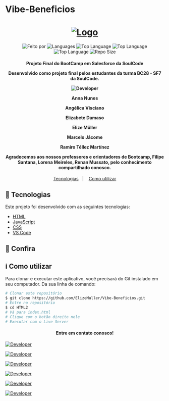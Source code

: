# Vibe-Beneficios
<h1 align="center">
   <a href="https://elizemuller.github.io/Vibe-Beneficios/">
	<img alt="Logo" src="https://tiinside.com.br/wp-content/uploads/2021/10/SoulCode.png" />
	</a>
    <br>
</h1>

<p align="center">
 
  <img alt="Feito por" src="https://img.shields.io/badge/Made%20By-Grupo%2008%20SoulCode-yellow">
	 <a href="readme.md#contato">
  </a>
  
  <img alt="Languages" src="https://img.shields.io/badge/Language-3-orange">
  
  <img alt="Top Language" src="https://img.shields.io/badge/HTML-58.6%25-orange">
  <img alt="Top Language" src="https://img.shields.io/badge/CSS-38.6%25-purple">
  <img alt="Top Language" src="https://img.shields.io/badge/JS-2.8%25-yellow">

  
  <img alt="Repo Size" src="https://img.shields.io/badge/Repo%20Size-0.86mb-orange">
  
</p>

<h4 align="center">
  <p>Projeto Final do BootCamp em Salesforce da SoulCode</p>
  
  <p>Desenvolvido como projeto final pelos estudantes da turma BC28 - SF7 da SoulCode.</p>
  <p><img alt="Developer" src="https://img.shields.io/badge/Desenvolvedores-gray?style=for-the-badge&logo=appveyor"></p>
  
  <p>Anna Nunes</p>
  <p>Angélica Visciano</p>
  <p>Elizabete Damaso</p>
  <p>Elize Müller</p>
  <p>Marcelo Jácome</p>
  <p>Ramiro Téllez Martínez</p>

  <p>
  Agradecemos aos nossos professores e orientadores de Bootcamp, Filipe Santana, Lorena Meireles, Renan Mussato, pelo conhecimento compartilhado conosco.
  </p>
</h4>


<p align="center">
  <a href="#rocket-technologies">Tecnologias</a>&nbsp;&nbsp;&nbsp;|&nbsp;&nbsp;&nbsp;
  <a href="#information_source-how-to-use">Como utilizar</a>

## :rocket: Tecnologias

Este projeto foi desenvolvido com as seguintes tecnologias:

-  [HTML](https://developer.mozilla.org/pt-BR/docs/Web/HTML)
-  [JavaScript](https://developer.mozilla.org/pt-BR/docs/Web/JavaScript)
-  [CSS](https://developer.mozilla.org/pt-BR/docs/Web/CSS)
-  [VS Code][vc]

## :eyes: Confira


## :information_source: Como utilizar

Para clonar e executar este aplicativo, você precisará do Git instalado em seu computador. Da sua linha de comando:

```bash
# Clonar este repositório
$ git clone https://github.com/ElizeMuller/Vibe-Beneficios.git
# Entre no repositório
$ cd HTML2
# Vá para index.html
# Clique com o botão direito nele
# Executar com o Live Server
```

<h4 align="center" id="contato"> Entre em contato conosco!</h4>
    <p><a href="https://www.linkedin.com/in/anna-karoliny-devsalesforce/" target="_blank" text-decoration="none"><img alt="Developer" src="https://img.shields.io/badge/Made%20by-Anna%20Nunes-gray"></a></p>
    <p><a href="https://www.linkedin.com/in/angelicavisciano/" target="_blank" text-decoration="none"><img alt="Developer" src="https://img.shields.io/badge/Made%20by-Angélica%20Visciano-gray"></a></p>
    <p><a href="https://www.linkedin.com/in/betadamasoestudantesalesforce/" target="_blank" text-decoration="none"><img alt="Developer" src="https://img.shields.io/badge/Made%20by-Elizabete%20Damaso-gray"></a></p>
    <p><a href="https://www.linkedin.com/in/elizemuller/" target="_blank" text-decoration="none"><img alt="Developer" src="https://img.shields.io/badge/Made%20by-Elize%20Müller-gray"></a></p>
    <p><a href="https://www.linkedin.com/in/marcelojacomedelima/" target="_blank" text-decoration="none"><img alt="Developer" src="https://img.shields.io/badge/Made%20by-Marcelo%20Jácome-gray"></a></p>
    <p><a href="https://www.linkedin.com/in/ramirotellezm/" target="_blank" text-decoration="none"><img alt="Developer" src="https://img.shields.io/badge/Made%20by-Ramiro%20Téllez%20Martínez-gray"></a></p>


[vc]: https://code.visualstudio.com/
[vceditconfig]: https://marketplace.visualstudio.com/items?itemName=EditorConfig.EditorConfig
[vceslint]: https://marketplace.visualstudio.com/items?itemName=dbaeumer.vscode-eslint
[demo]: https://github.com/ElizeMuller/Vibe-Beneficios
